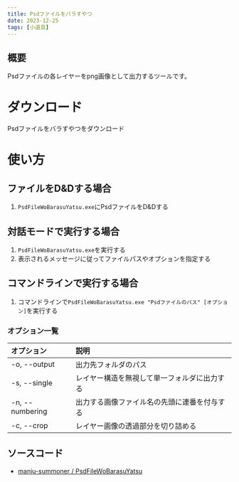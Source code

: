 ```yaml
---
title: Psdファイルをバラすやつ
date: 2023-12-25
tags: [小道具]
---
```

## 概要
Psdファイルの各レイヤーをpng画像として出力するツールです。

# ダウンロード
<Download url="https://object-storage.tyo1.conoha.io/v1/nc_4fac3ef0e6d843249e0ab2f1fc3e8f85/public/PsdFileWoBarasuYatsu.zip">Psdファイルをバラすやつをダウンロード</Download>

# 使い方
## ファイルをD&Dする場合
1. `PsdFileWoBarasuYatsu.exe`にPsdファイルをD&Dする

## 対話モードで実行する場合
1. `PsdFileWoBarasuYatsu.exe`を実行する
2. 表示されるメッセージに従ってファイルパスやオプションを指定する

## コマンドラインで実行する場合
1. コマンドラインで`PsdFileWoBarasuYatsu.exe "Psdファイルのパス" [オプション]`を実行する

### オプション一覧
|オプション|説明|
|:--|:--|
|-o, --output|出力先フォルダのパス|
|-s, --single|レイヤー構造を無視して単一フォルダに出力する|
|-n, --numbering|出力する画像ファイル名の先頭に連番を付与する|
|-c, --crop|レイヤー画像の透過部分を切り詰める|

## ソースコード
- [manju-summoner / PsdFileWoBarasuYatsu](https://github.com/manju-summoner/PsdFileWoBarasuYatsu)